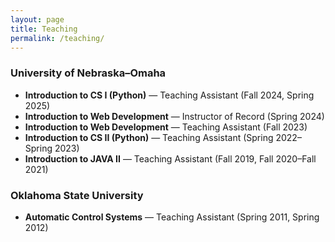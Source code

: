 ```yaml
---
layout: page
title: Teaching
permalink: /teaching/
---
```


### University of Nebraska–Omaha
- **Introduction to CS I (Python)** — Teaching Assistant (Fall 2024, Spring 2025)
- **Introduction to Web Development** — Instructor of Record (Spring 2024)
- **Introduction to Web Development** — Teaching Assistant (Fall 2023)
- **Introduction to CS II (Python)** — Teaching Assistant (Spring 2022–Spring 2023)
- **Introduction to JAVA II** — Teaching Assistant (Fall 2019, Fall 2020–Fall 2021)

### Oklahoma State University
- **Automatic Control Systems** — Teaching Assistant (Spring 2011, Spring 2012)
